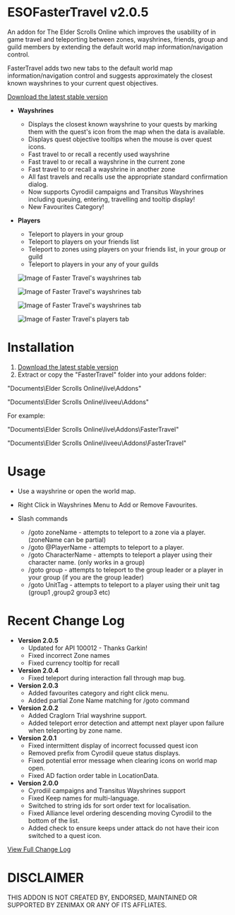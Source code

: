 # ESOFasterTravel v2.0.5
An addon for The Elder Scrolls Online which improves the usability of in game travel and teleporting between zones, wayshrines, friends, group and guild members by extending the default world map information/navigation control.

FasterTravel adds two new tabs to the default world map information/navigation control and suggests approximately the closest known wayshrines to your current quest objectives.

[Download the latest stable version](https://raw.githubusercontent.com/XanDDemoX/ESOFasterTravel/master/zips/Faster%20Travel%202.0.5.zip)
<!---
[Try the latest beta version (2.0.0)](https://raw.githubusercontent.com/XanDDemoX/ESOFasterTravel/master/zips/Faster%20Travel-latest-beta.zip)
-->

* **Wayshrines**
  * Displays the closest known wayshrine to your quests by marking them with the quest's icon from the map when the data is available.
  * Displays quest objective tooltips when the mouse is over quest icons.
  * Fast travel to or recall a recently used wayshrine
  * Fast travel to or recall a wayshrine in the current zone
  * Fast travel to or recall a wayshrine in another zone
  * All fast travels and recalls use the appropriate standard confirmation dialog.
  * Now supports Cyrodiil campaigns and Transitus Wayshrines including queuing, entering, travelling and tooltip display!
  * New Favourites Category!
* **Players**
  * Teleport to players in your group
  * Teleport to players on your friends list
  * Teleport to zones using players on your friends list, in your group or guild
  * Teleport to players in your any of your guilds
  
  ![Image of Faster Travel's wayshrines tab](https://raw.githubusercontent.com/XanDDemoX/ESOFasterTravel/master/images/image16-cropped.jpg "Wayshrines Tab")

  ![Image of Faster Travel's wayshrines tab](https://raw.githubusercontent.com/XanDDemoX/ESOFasterTravel/master/images/image12-cropped.jpg "Wayshrines Tab")
  
  ![Image of Faster Travel's wayshrines tab](https://raw.githubusercontent.com/XanDDemoX/ESOFasterTravel/master/images/image15-cropped.jpg "Wayshrines Tab")

  ![Image of Faster Travel's players tab](https://raw.githubusercontent.com/XanDDemoX/ESOFasterTravel/master/images/image02-cropped.jpg "Players Tab")
  
Installation
=============
1. [Download the latest stable version](https://raw.githubusercontent.com/XanDDemoX/ESOFasterTravel/master/zips/Faster%20Travel%202.0.5.zip)
2. Extract or copy the "FasterTravel" folder into your addons folder:

"Documents\Elder Scrolls Online\live\Addons"

"Documents\Elder Scrolls Online\liveeu\Addons"

For example:

"Documents\Elder Scrolls Online\live\Addons\FasterTravel"

"Documents\Elder Scrolls Online\liveeu\Addons\FasterTravel"


Usage
=============
* Use a wayshrine or open the world map.
* Right Click in Wayshrines Menu to Add or Remove Favourites.

* Slash commands
  * /goto zoneName - attempts to teleport to a zone via a player. (zoneName can be partial)
  * /goto @PlayerName - attempts to teleport to a player.
  * /goto CharacterName - attempts to teleport a player using their character name. (only works in a group)
  * /goto group - attempts to teleport to the group leader or a player in your group (if you are the group leader)
  * /goto UnitTag - attempts to teleport to a player using their unit tag (group1 ,group2 group3 etc)

Recent Change Log
=============
* **Version 2.0.5**
  * Updated for API 100012 - Thanks Garkin!
  * Fixed incorrect Zone names 
  * Fixed currency tooltip for recall
* **Version 2.0.4**
  * Fixed teleport during interaction fall through map bug. 
* **Version 2.0.3**
  * Added favourites category and right click menu.
  * Added partial Zone Name matching for /goto command
* **Version 2.0.2**
  * Added Craglorn Trial wayshrine support.
  * Added teleport error detection and attempt next player upon failure when teleporting by zone name.
* **Version 2.0.1**
  * Fixed intermittent display of incorrect focussed quest icon
  * Removed prefix from Cyrodiil queue status displays. 
  * Fixed potential error message when clearing icons on world map open.
  * Fixed AD faction order table in LocationData.
* **Version 2.0.0**
  * Cyrodiil campaigns and Transitus Wayshrines support
  * Fixed Keep names for multi-language.
  * Switched to string ids for sort order text for localisation.
  * Fixed Alliance level ordering descending moving Cyrodiil to the bottom of the list.
  * Added check to ensure keeps under attack do not have their icon switched to a quest icon.

[View Full Change Log](https://github.com/XanDDemoX/ESOFasterTravel/blob/master/VERSIONS.md)

DISCLAIMER
=============
THIS ADDON IS NOT CREATED BY, ENDORSED, MAINTAINED OR SUPPORTED BY ZENIMAX OR ANY OF ITS AFFLIATES.
